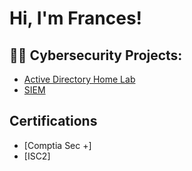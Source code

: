 <h1>Hi, I'm Frances! 

<h2>👨‍💻 Cybersecurity Projects:</h2>

- [Active Directory Home Lab](https://github.com/MEsiobo/activedirectorylab)
- [SIEM](https://github.com/MEsiobo/Algorithms-Practice)

<h2>Certifications</h2>

- [Comptia Sec +]
- [ISC2]





<!--
**joshmadakor1/joshmadakor1** is a ✨ _special_ ✨ repository because its `README.md` (this file) appears on your GitHub profile.

Here are some ideas to get you started:

- 🔭 I’m currently working on ...
- 🌱 I’m currently learning ...
- 👯 I’m looking to collaborate on ...
- 🤔 I’m looking for help with ...
- 💬 Ask me about ...
- 📫 How to reach me: ...
- 😄 Pronouns: ...
- ⚡ Fun fact: ...
-->
